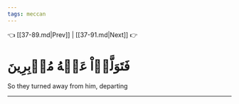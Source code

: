 ```yaml
---
tags: meccan
---
```


👈 [[37-89.md|Prev]] | [[37-91.md|Next]] 👉

# فَتَوَلَّوۡاْ عَنۡهُ مُدۡبِرِينَ

So they turned away from him, departing

---

